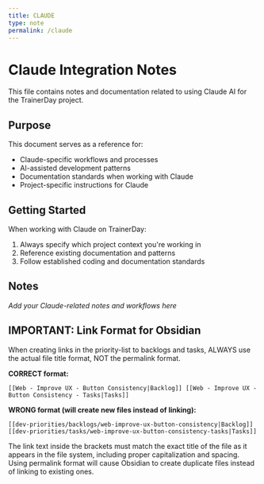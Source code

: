 ```yaml
---
title: CLAUDE
type: note
permalink: /claude
---
```


# Claude Integration Notes

This file contains notes and documentation related to using Claude AI for the TrainerDay project.

## Purpose

This document serves as a reference for:
- Claude-specific workflows and processes
- AI-assisted development patterns
- Documentation standards when working with Claude
- Project-specific instructions for Claude

## Getting Started

When working with Claude on TrainerDay:
1. Always specify which project context you're working in
2. Reference existing documentation and patterns
3. Follow established coding and documentation standards

## Notes

*Add your Claude-related notes and workflows here*


## IMPORTANT: Link Format for Obsidian

When creating links in the priority-list to backlogs and tasks, ALWAYS use the actual file title format, NOT the permalink format.

**CORRECT format:**
```
[[Web - Improve UX - Button Consistency|Backlog]] [[Web - Improve UX - Button Consistency - Tasks|Tasks]]
```

**WRONG format (will create new files instead of linking):**
```
[[dev-priorities/backlogs/web-improve-ux-button-consistency|Backlog]] [[dev-priorities/tasks/web-improve-ux-button-consistency-tasks|Tasks]]
```

The link text inside the brackets must match the exact title of the file as it appears in the file system, including proper capitalization and spacing. Using permalink format will cause Obsidian to create duplicate files instead of linking to existing ones.
